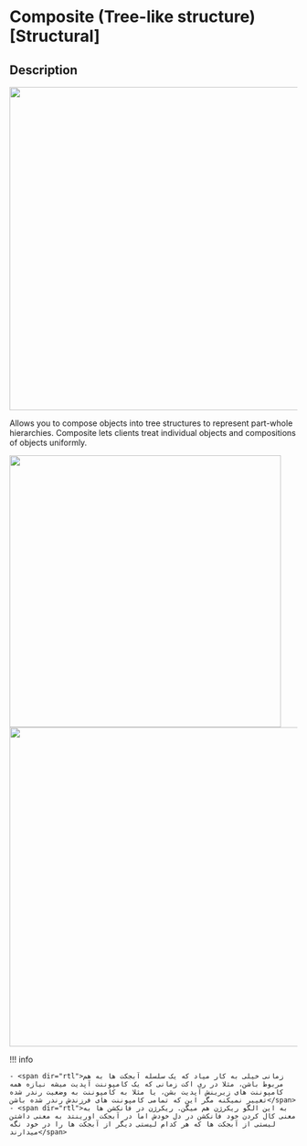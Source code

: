 # Composite (Tree-like structure) [Structural]

## Description

<img src="image1.jpg" style="width:5.89994in" />

Allows you to compose objects into tree structures to represent part-whole hierarchies. Composite lets clients treat individual objects and compositions of objects uniformly.

<img src="image3.jpg" style="width:4.95063in" />

<img src="image2.jpg" style="width:5.83104in" />

!!! info

    - <span dir="rtl">زمانی خیلی به کار میاد که یک سلسله آبجکت ها به هم مربوط باشن، مثلا در ری اکت زمانی که یک کامپوننت آپدیت میشه نیازه همه کامپوننت های زیرینش آپدیت بشن، یا مثلا به کامپوننت به وضعیت رندر شده تغییر نمیکنه مگر این که تمامی کامپوننت های فرزندش رندر شده باشن</span>
    - <span dir="rtl">به این الگو ریکرژن هم میگن. ریکرژن در فانکشن ها به معنی کال کردن خود فانکشن در دل خودش اما در آبجکت اورینتد به معنی داشتن لیستی از آبجکت ها که هر کدام لیستی دیگر از آبجکت ها را در خود نگه میدارند</span>
